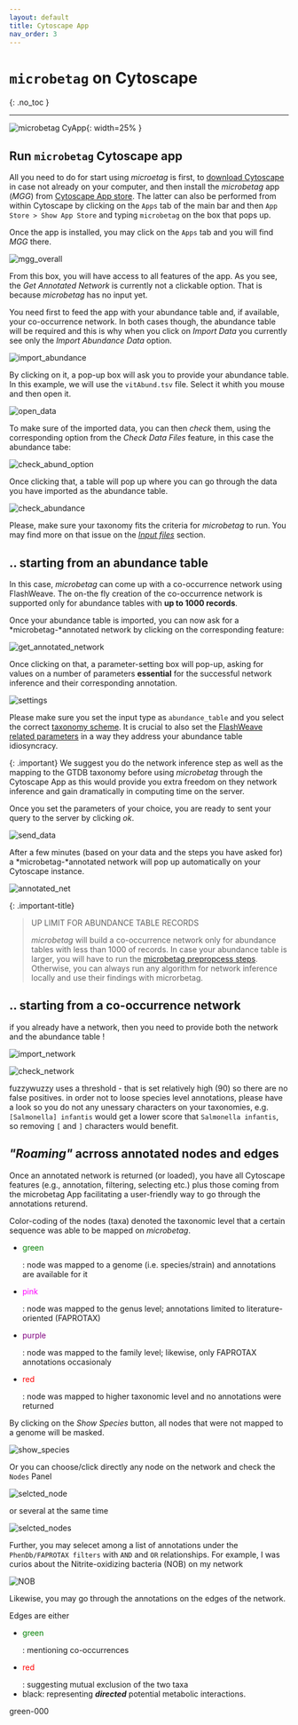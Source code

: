 ```yaml
---
layout: default
title: Cytoscape App
nav_order: 3
---
```


# `microbetag` on Cytoscape
{: .no_toc }

---




![microbetag CyApp](../assets/images/cyApp.png){: width=25% }



## Run `microbetag` Cytoscape app

All you need to do for start using *microetag* is first, to [download Cytoscape](https://cytoscape.org/download.html) in case not already on your computer, and then
install the *microbetag* app (*MGG*) from [Cytoscape App store](https://apps.cytoscape.org).
The latter can also be performed from within Cytoscape by clicking on the `Apps` tab of the main bar and then `App  Store > Show App Store` and typing `microbetag` on the box that pops up.


Once the app is installed, you may click on the `Apps` tab and you will find *MGG* there.

![mgg_overall](../assets/images/app/mainMenu.png)

From this box, you will have access to all features of the app. 
As you see, the *Get Annotated Network* is currently not a clickable option. 
That is because *microbetag* has no input yet. 

You need first to feed the app with your abundance table and, if available, your co-occurrence network.
In both cases though, the abundance table will be required and this is why when you click on *Import Data* you 
currently see only the *Import Abundance Data* option.

<!-- ![load_data](../assets/images/app/importData.png)  -->

![import_abundance](../assets/images/app/importAbundData.png)


By clicking on it, a pop-up box will ask you to provide your abundance table. In this example, we will use the `vitAbund.tsv` file. 
Select it whith you mouse and then open it. 



![open_data](../assets/images/app/openFile.png)


To make sure of the imported data, you can then *check* them, using the corresponding option from the *Check Data Files* feature, in this case the abundance tabe:

![check_abund_option](../assets/images/app/checkOptionAbundData.png)

Once clicking that, a table will pop up where you can go through the data you have imported as the abundance table. 

![check_abundance](../assets/images/app/checkAbudanceData.png)


Please, make sure your taxonomy fits the criteria for *microbetag* to run. 
You may find more on that issue on the [*Input files*](./input.md#input-files) section.




## .. starting from an abundance table

In this case, *microbetag* can come up with a co-occurrence network using FlashWeave. 
The on-the fly creation of the co-occurrence network is supported only for abundance tables with **up to 1000 records**. 

Once your abundance table is imported, you can now ask for a *microbetag-*annotated network by clicking on the corresponding feature:


![get_annotated_network](../assets/images/app/getaAnnotatedNet.png)

Once clicking on that, a parameter-setting box will pop-up, asking for values on a number of parameters **essential** for the successful network inference and their corresponding annotation.

![settings](../assets/images/app/setParameters.png)


Please make sure you set the input type as `abundance_table` and you select the correct [taxonomy scheme](./input.md#input-files).
It is crucial to also set the [FlashWeave related parameters](./faq.md#what-is-sensitive-and-heterogeneous-in-flashweave) in a way they address your abundance table idiosyncracy.


{: .important}
We suggest you do the network inference step as well as the mapping to the GTDB taxonomy before using *microbetag* through the Cytoscape App as this would provide you extra freedom on they network inference and gain dramatically in computing time on the server.


Once you set the parameters of your choice, you are ready to sent your query to the server by clicking *ok*. 

![send_data](../assets/images/app/sendingDataToServer.png)



After a few minutes (based on your data and the steps you have asked for) a *microbetag-*annotated network will pop up automatically on your Cytoscape instance.



![annotated_net](../assets/images/app/annotatedNetwork.png)


{: .important-title}
> UP LIMIT FOR ABUNDANCE TABLE RECORDS
> 
> *microbetag* will build a co-occurrence network only for abundance tables with less than 1000 of records. 
> In case your abundance table is larger, you will have to run the [microbetag prepropcess steps](./input.md#the-preparation). 
> Otherwise, you can always run any algorithm for network inference locally and use their findings with microrbetag.



## .. starting from a co-occurrence network





if you already have a network, then you need to provide both the network and the abundance table ! 



![import_network](../assets/images/app/importNetwork.png)

![check_network](../assets/images/app/checkAbudanceData.png)



fuzzywuzzy uses a threshold - that is set relatively high (90) so there are no false positives. 
in order not to loose species level annotations, please have a look so you do not any unessary characters on your taxonomies, e.g. `[Salmonella] infantis` 
would get a lower score that `Salmonella infantis`, so removing `[` and `]` characters would benefit. 







## *"Roaming"* acrross annotated nodes and edges

Once an annotated network is returned (or loaded), you have all Cytoscape features (e.g., annotation, filtering, selecting etc.) plus those coming from the microbetag App facilitating a user-friendly way to go through the annotations returend. 

Color-coding of the nodes (taxa) denoted the taxonomic level that a certain sequence was able to be mapped on *microbetag*.

- <p style="color : Green">green</p>: node was mapped to a genome (i.e. species/strain) and annotations are available for it 
- <p style="color : Magenta">pink</p>: node was mapped to the genus level; annotations limited to literature-oriented (FAPROTAX) 
- <p style="color : Purple">purple</p>: node was mapped to the family level; likewise, only FAPROTAX annotations occasionaly
- <p style="color : Red">red</p>: node was mapped to higher taxonomic level and no annotations were returned


By clicking on the *Show Species* button, all nodes that were not mapped to a genome will be masked. 

![show_species](../assets/images/app/showSpecies.png)

Or you can choose/click directly any node on the network and check the `Nodes` Panel 


![selcted_node](../assets/images/app/nodePanel.png)

or several at the same time

![selcted_nodes](../assets/images/app/nodePanelMultiNodes.png)


Further, you may selecet among a list of annotations under the `PhenDb/FAPROTAX filters` with `AND` and `OR` relationships.
For example, I was curios about the Nitrite-oxidizing bacteria (NOB) on my network

![NOB](../assets/images/app/NOB.png)



Likewise, you may go through the annotations on the edges of the network.

<!-- <p style="color: rgb(135,206,235)">Welcome to freeCodeCamp!</p> -->
Edges are either
 - <p style="color : Green">green</p>: mentioning co-occurrences
 - <p style="color : Red">red</p>: suggesting mutual exclusion of the two taxa
 - black: representing ***directed*** potential metabolic interactions. 


 green-000	




<!-- 
To check 


Sensitive vs fast mode
• Implementation of
conditional independence:
– Sensitive mode: partial
correlations on abundances,
assumes multivariate normal
distribution (weak assumption)
– Fast mode: mutual information
on presence/absences


HE mode
• FlashWeave can optionally ignore
zeros (‘structural zeros’) to deal
with heterogeneous samples 


multi-habitat or -protocol data sets with ideally at least thousands of samples;

sensitive=false for faster, but more coarse-grained associations

## example
Here we need a step-by-step with screenshots and/or videos of the features of 
 -->
